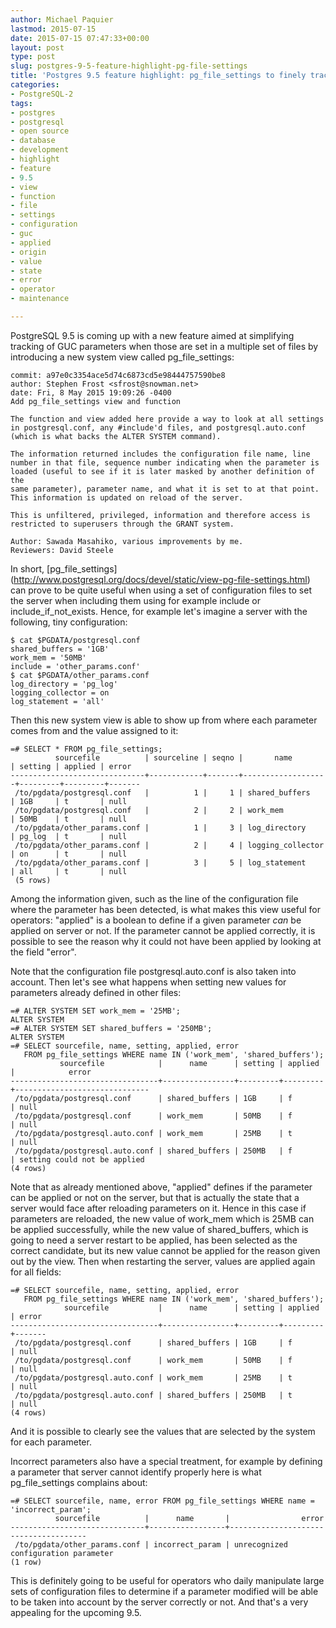```yaml
---
author: Michael Paquier
lastmod: 2015-07-15
date: 2015-07-15 07:47:33+00:00
layout: post
type: post
slug: postgres-9-5-feature-highlight-pg-file-settings
title: 'Postgres 9.5 feature highlight: pg_file_settings to finely track system configuration'
categories:
- PostgreSQL-2
tags:
- postgres
- postgresql
- open source
- database
- development
- highlight
- feature
- 9.5
- view
- function
- file
- settings
- configuration
- guc
- applied
- origin
- value
- state
- error
- operator
- maintenance

---
```


PostgreSQL 9.5 is coming up with a new feature aimed at simplifying
tracking of GUC parameters when those are set in a multiple set of
files by introducing a new system view called pg\_file\_settings:

    commit: a97e0c3354ace5d74c6873cd5e98444757590be8
    author: Stephen Frost <sfrost@snowman.net>
    date: Fri, 8 May 2015 19:09:26 -0400
    Add pg_file_settings view and function

    The function and view added here provide a way to look at all settings
    in postgresql.conf, any #include'd files, and postgresql.auto.conf
    (which is what backs the ALTER SYSTEM command).

    The information returned includes the configuration file name, line
    number in that file, sequence number indicating when the parameter is
    loaded (useful to see if it is later masked by another definition of the
    same parameter), parameter name, and what it is set to at that point.
    This information is updated on reload of the server.

    This is unfiltered, privileged, information and therefore access is
    restricted to superusers through the GRANT system.

    Author: Sawada Masahiko, various improvements by me.
    Reviewers: David Steele

In short, [pg\_file\_settings]
(http://www.postgresql.org/docs/devel/static/view-pg-file-settings.html)
can prove to be quite useful when using a set of configuration files to
set the server when including them using for example include or
include\_if\_not\_exists. Hence, for example let's imagine a server with
the following, tiny configuration:

    $ cat $PGDATA/postgresql.conf
    shared_buffers = '1GB'
    work_mem = '50MB'
    include = 'other_params.conf'
    $ cat $PGDATA/other_params.conf
    log_directory = 'pg_log'
    logging_collector = on
    log_statement = 'all'

Then this new system view is able to show up from where each parameter
comes from and the value assigned to it:

    =# SELECT * FROM pg_file_settings;
              sourcefile          | sourceline | seqno |       name        | setting | applied | error
    ------------------------------+------------+-------+-------------------+---------+---------+-------
     /to/pgdata/postgresql.conf   |          1 |     1 | shared_buffers    | 1GB     | t       | null
     /to/pgdata/postgresql.conf   |          2 |     2 | work_mem          | 50MB    | t       | null
     /to/pgdata/other_params.conf |          1 |     3 | log_directory     | pg_log  | t       | null
     /to/pgdata/other_params.conf |          2 |     4 | logging_collector | on      | t       | null
     /to/pgdata/other_params.conf |          3 |     5 | log_statement     | all     | t       | null
     (5 rows)

Among the information given, such as the line of the configuration file
where the parameter has been detected, is what makes this view useful for
operators: "applied" is a boolean to define if a given parameter *can* be
applied on server or not. If the parameter cannot be applied correctly,
it is possible to see the reason why it could not have been applied by
looking at the field "error".

Note that the configuration file postgresql.auto.conf is also taken into
account. Then let's see what happens when setting new values for parameters
already defined in other files:

    =# ALTER SYSTEM SET work_mem = '25MB';
    ALTER SYSTEM
    =# ALTER SYSTEM SET shared_buffers = '250MB';
    ALTER SYSTEM
    =# SELECT sourcefile, name, setting, applied, error
       FROM pg_file_settings WHERE name IN ('work_mem', 'shared_buffers');
               sourcefile            |      name      | setting | applied |            error
    ---------------------------------+----------------+---------+---------+------------------------------
     /to/pgdata/postgresql.conf      | shared_buffers | 1GB     | f       | null
     /to/pgdata/postgresql.conf      | work_mem       | 50MB    | f       | null
     /to/pgdata/postgresql.auto.conf | work_mem       | 25MB    | t       | null
     /to/pgdata/postgresql.auto.conf | shared_buffers | 250MB   | f       | setting could not be applied
    (4 rows)

Note that as already mentioned above, "applied" defines if the parameter
can be applied or not on the server, but that is actually the state that
a server would face after reloading parameters on it. Hence in this case
if parameters are reloaded, the new value of work\_mem which is 25MB can
be applied successfully, while the new value of shared\_buffers, which is
going to need a server restart to be applied, has been selected as the
correct candidate, but its new value cannot be applied for the reason
given out by the view. Then when restarting the server, values are
applied again for all fields:

    =# SELECT sourcefile, name, setting, applied, error
       FROM pg_file_settings WHERE name IN ('work_mem', 'shared_buffers');
                sourcefile           |      name      | setting | applied | error
    ---------------------------------+----------------+---------+---------+-------
     /to/pgdata/postgresql.conf      | shared_buffers | 1GB     | f       | null
     /to/pgdata/postgresql.conf      | work_mem       | 50MB    | f       | null
     /to/pgdata/postgresql.auto.conf | work_mem       | 25MB    | t       | null
     /to/pgdata/postgresql.auto.conf | shared_buffers | 250MB   | t       | null
    (4 rows)

And it is possible to clearly see the values that are selected by the system
for each parameter.

Incorrect parameters also have a special treatment, for example by defining
a parameter that server cannot identify properly here is what
pg\_file\_settings complains about:

    =# SELECT sourcefile, name, error FROM pg_file_settings WHERE name = 'incorrect_param';
              sourcefile          |      name       |                error
    ------------------------------+-----------------+--------------------------------------
     /to/pgdata/other_params.conf | incorrect_param | unrecognized configuration parameter
    (1 row)

This is definitely going to be useful for operators who daily manipulate
large sets of configuration files to determine if a parameter modified
will be able to be taken into account by the server correctly or not.
And that's a very appealing for the upcoming 9.5.
